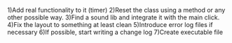 1)Add real functionality to it (timer)
2)Reset the class using a method or any other possible way.
3)Find a sound lib and integrate it with the main click.
4)Fix the layout to something at least clean
5)Introduce error log files if necessary
6)If possible, start writing a change log
7)Create executable file
